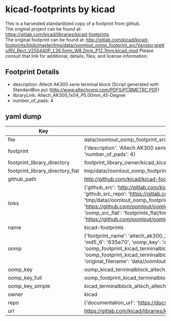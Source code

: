# kicad-footprints by kicad  
This is a harvested standardized copy of a footprint from github.  
The original project can be found at:  
https://gitlab.com/kicad/libraries/kicad-footprints  
The original footprint can be found at:
http://gitlab.com/kicad/kicad-footprints/blob/master/tmp/data//oomlout_oomp_footprint_src/Varistor.pretty/RV_Rect_V25S440P_L26.5mm_W8.2mm_P12.7mm.kicad_mod
Please consult that link for additional, details, files, and license information.  
## Footprint Details
* description: Altech AK300 serie terminal block (Script generated with StandardBox.py) (http://www.altechcorp.com/PDFS/PCBMETRC.PDF)  
* libraryLink: Altech_AK300_1x04_P5.00mm_45-Degree  
* number_of_pads: 4  
## yaml dump  
| Key | Value |  
| --- | --- |  
| file | data//oomlout_oomp_footprint_src/kicad-footprints/TerminalBlock_Altech.pretty/Altech_AK300_1x04_P5.00mm_45-Degree.kicad_mod |  
| footprint | {'description': 'Altech AK300 serie terminal block (Script generated with StandardBox.py) (http://www.altechcorp.com/PDFS/PCBMETRC.PDF)', 'libraryLink': 'Altech_AK300_1x04_P5.00mm_45-Degree', 'number_of_pads': 4} |  
| footprint_library_directory | footprint_library_owner/kicad_kicad-footprints/ |  
| footprint_library_directory_flat | tmp/data//oomlout_oomp_footprint_src/footprints_flat/kicad_terminalblock_altech_altech_ak300_1x04_p5_00mm_45_degree/working |  
| github_path | http://github.com/kicad/kicad-footprints/blob/master/tmp/data//oomlout_oomp_footprint_src/TerminalBlock_Altech.pretty/Altech_AK300_1x04_P5.00mm_45-Degree.kicad_mod |  
| links | {'github_src': 'http://gitlab.com/kicad/kicad-footprints/blob/master/tmp/data//oomlout_oomp_footprint_src/Varistor.pretty/RV_Rect_V25S440P_L26.5mm_W8.2mm_P12.7mm.kicad_mod', 'github_src_repo': 'https://gitlab.com/kicad/libraries/kicad-footprints', 'oomp_bot': 'tmp/data//oomlout_oomp_footprint_src/footprints/kicad_terminalblock_altech_altech_ak300_1x04_p5_00mm_45_degree/working', 'oomp_bot_github': 'https://github.com/oomlout/oomlout_oomp_footprint_bot/tree/main/tmp/data//oomlout_oomp_footprint_src/footprints/kicad_terminalblock_altech_altech_ak300_1x04_p5_00mm_45_degree/working', 'oomp_src_flat': 'footprints_flat/tmp/data//oomlout_oomp_footprint_src/footprints_flat/kicad_terminalblock_altech_altech_ak300_1x04_p5_00mm_45_degree/working', 'oomp_src_flat_github': 'https://github.com/oomlout/oomlout_oomp_footprint_src/tree/main/tmp/data//oomlout_oomp_footprint_src/footprints_flat/kicad_terminalblock_altech_altech_ak300_1x04_p5_00mm_45_degree/working'} |  
| name | kicad-footprints |  
| oomp | {'footprint_name': 'altech_ak300_1x04_p5_00mm_45_degree', 'library_name': 'terminalblock_altech', 'md5': '635e70387c7877a3e504ffd24e1014e6', 'md5_10': '635e70387c', 'md5_5': '635e7', 'md5_6': '635e70', 'oomp_key': 'oomp_kicad_terminalblock_altech_altech_ak300_1x04_p5_00mm_45_degree', 'oomp_key_extra': 'oomp_footprint_kicad_terminalblock_altech_altech_ak300_1x04_p5_00mm_45_degree', 'oomp_key_full': 'oomp_footprint_kicad_terminalblock_altech_altech_ak300_1x04_p5_00mm_45_degree_635e70', 'oomp_key_simple': 'kicad_terminalblock_altech_altech_ak300_1x04_p5_00mm_45_degree', 'original_filename': 'data//oomlout_oomp_footprint_src/kicad-footprints/TerminalBlock_Altech.pretty/Altech_AK300_1x04_P5.00mm_45-Degree.kicad_mod', 'owner_name': 'kicad'} |  
| oomp_key | oomp_kicad_terminalblock_altech_altech_ak300_1x04_p5_00mm_45_degree |  
| oomp_key_full | oomp_footprint_kicad_terminalblock_altech_altech_ak300_1x04_p5_00mm_45_degree |  
| oomp_key_simple | kicad_terminalblock_altech_altech_ak300_1x04_p5_00mm_45_degree |  
| owner | kicad |  
| repo | {'documentation_url': 'https://docs.github.com/rest/repos/repos#get-a-repository', 'message': 'Not Found'} |  
| url | https://gitlab.com/kicad/libraries/kicad-footprints |  

